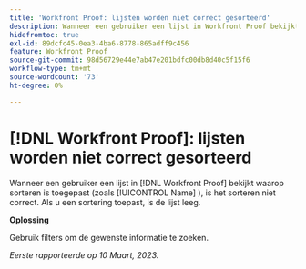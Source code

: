 ```yaml
---
title: 'Workfront Proof: lijsten worden niet correct gesorteerd'
description: Wanneer een gebruiker een lijst in Workfront Proof bekijkt waarop sorteren is toegepast (zoals Naam), is het sorteren niet correct.
hidefromtoc: true
exl-id: 89dcfc45-0ea3-4ba6-8778-865adff9c456
feature: Workfront Proof
source-git-commit: 98d56729e44e7ab47e201bdfc00db8d40c5f15f6
workflow-type: tm+mt
source-wordcount: '73'
ht-degree: 0%

---
```


# [!DNL Workfront Proof]: lijsten worden niet correct gesorteerd

<!--Won't fix, valid issue-->

Wanneer een gebruiker een lijst in [!DNL Workfront Proof] bekijkt waarop sorteren is toegepast (zoals [!UICONTROL Name] ), is het sorteren niet correct. Als u een sortering toepast, is de lijst leeg.

**Oplossing**

Gebruik filters om de gewenste informatie te zoeken.

_Eerste rapporteerde op 10 Maart, 2023._
